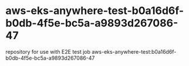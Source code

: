 # aws-eks-anywhere-test-b0a16d6f-b0db-4f5e-bc5a-a9893d267086-47
repository for use with E2E test job aws-eks-anywhere-test:b0a16d6f-b0db-4f5e-bc5a-a9893d267086-47
